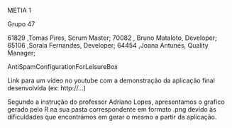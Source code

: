 METIA 1

Grupo 47

61829 ,Tomas Pires, Scrum Master;
70082 , Bruno Mataloto, Developer;
65106 ,Soraia Fernandes, Developer;
64454 ,Joana Antunes, Quality Manager;


AntiSpamConfigurationForLeisureBox

Link para um vídeo no youtube com a demonstração da aplicação final desenvolvida (ex: http://...)


Segundo a instrução do professor Adriano Lopes, apresentamos o grafico gerado pelo R na sua pasta correspondente em formato .png 
devido às dificuldades que encontrámos em gerar o mesmo a partir da aplicação.